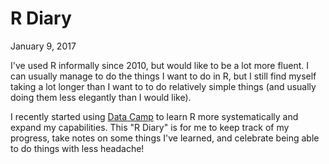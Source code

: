 # R Diary

January 9, 2017

I've used R informally since 2010, but would like to be a lot more fluent. I can usually manage to do the things I want to do in R, but 
I still find myself taking a lot longer than I want to to do relatively simple things (and usually doing them less elegantly than I would like).

I recently started using [Data Camp](www.datacamp.com) to learn R more systematically and expand my capabilities. This "R Diary" is for me
to keep track of my progress, take notes on some things I've learned, and celebrate being able to do things with less headache!
